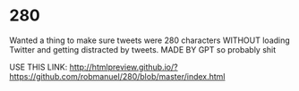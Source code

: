 # 280
Wanted a thing to make sure tweets were 280 characters WITHOUT loading Twitter and getting distracted by tweets. MADE BY GPT so probably shit

USE THIS LINK: http://htmlpreview.github.io/?https://github.com/robmanuel/280/blob/master/index.html
